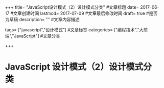 +++ title= "JavaScript设计模式（2）设计模式分类" #文章标题 date= 2017-06-17 #文章创建时间 lastmod= 2017-07-09 #文章最后修改时间 draft= true #是否为草稿 description= "" #文章内容描述

tags= ["javascript","设计模式"] #文章标签 categories= ["编程技术","大前端","JavaScript"] #文章分类

+++

# JavaScript 设计模式（2）设计模式分类



